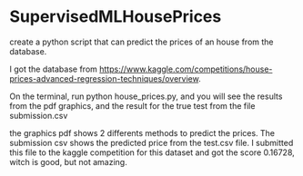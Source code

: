 # SupervisedMLHousePrices
create a python script that can predict the prices of an house from the database.

I got the database from https://www.kaggle.com/competitions/house-prices-advanced-regression-techniques/overview.

On the terminal, run python house_prices.py, and you will see the results from the pdf graphics, and the result for the true test from the file submission.csv

the graphics pdf shows 2 differents methods to predict the prices. 
The submission csv shows the predicted price from the test.csv file. I submitted this file to the kaggle competition for this dataset and got  the score 0.16728, witch is good, but not amazing.
